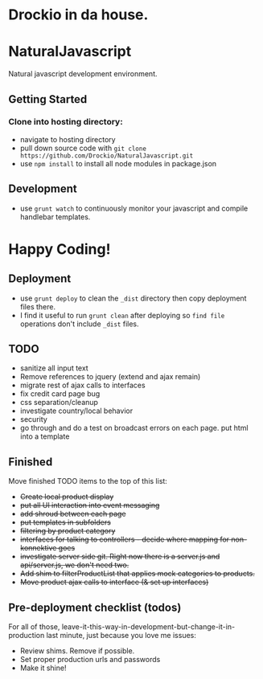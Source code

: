 # Drockio in da house.

# NaturalJavascript
Natural javascript development environment.

## Getting Started
### Clone into hosting directory:
- navigate to hosting directory
- pull down source code with `git clone https://github.com/Drockio/NaturalJavascript.git`
- use `npm install` to install all node modules in package.json

## Development
- use `grunt watch` to continuously monitor your javascript and compile handlebar templates. 

# Happy Coding!

## Deployment
- use `grunt deploy` to clean the `_dist` directory then copy deployment files there.
- I find it useful to run `grunt clean` after deploying so `find file` operations don't include `_dist` files.

## TODO
- sanitize all input text
- Remove references to jquery (extend and ajax remain)
- migrate rest of ajax calls to interfaces
- fix credit card page bug
- css separation/cleanup
- investigate country/local behavior
- security
- go through and do a test on broadcast errors on each page. put html into a template


## Finished
Move finished TODO items to the top of this list:
- ~~Create local product display~~
- ~~put all UI interaction into event messaging~~
- ~~add shroud between each page~~
- ~~put templates in subfolders~~
- ~~filtering by product category~~
- ~~interfaces for talking to controllers - decide where mapping for non-konnektive goes~~
- ~~investigate server side git. Right now there is a server.js and api/server.js, we don't need two.~~
- ~~Add shim to filterProductList that applies mock categories to products.~~
- ~~Move product ajax calls to interface (& set up interfaces)~~

## Pre-deployment checklist (todos)
For all of those, leave-it-this-way-in-development-but-change-it-in-production last minute, just because you love me issues:
* Review shims. Remove if possible.
* Set proper production urls and passwords
* Make it shine!

